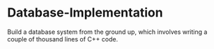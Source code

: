 # Database-Implementation
Build a database system from the ground up, which involves writing a couple of thousand lines of C++ code.
